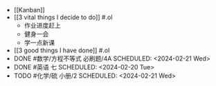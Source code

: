 - [[Kanban]]
- [[3 vital things I decide to do]] #.ol
	- 作业进度赶上
	- 健身一会
	- 学一点新课
- [[3 good things I have done]]  #.ol
- DONE #数学/方程不等式 必刷题/4A
  SCHEDULED: <2024-02-21 Wed>
- DONE #英语 七
  SCHEDULED: <2024-02-20 Tue>
- TODO #化学/硫 小册/2
  SCHEDULED: <2024-02-21 Wed>